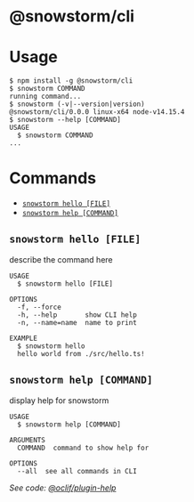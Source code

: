 @snowstorm/cli
==============

# Usage
<!-- usage -->
```sh-session
$ npm install -g @snowstorm/cli
$ snowstorm COMMAND
running command...
$ snowstorm (-v|--version|version)
@snowstorm/cli/0.0.0 linux-x64 node-v14.15.4
$ snowstorm --help [COMMAND]
USAGE
  $ snowstorm COMMAND
...
```
<!-- usagestop -->
# Commands
<!-- commands -->
* [`snowstorm hello [FILE]`](#snowstorm-hello-file)
* [`snowstorm help [COMMAND]`](#snowstorm-help-command)

## `snowstorm hello [FILE]`

describe the command here

```
USAGE
  $ snowstorm hello [FILE]

OPTIONS
  -f, --force
  -h, --help       show CLI help
  -n, --name=name  name to print

EXAMPLE
  $ snowstorm hello
  hello world from ./src/hello.ts!
```

## `snowstorm help [COMMAND]`

display help for snowstorm

```
USAGE
  $ snowstorm help [COMMAND]

ARGUMENTS
  COMMAND  command to show help for

OPTIONS
  --all  see all commands in CLI
```

_See code: [@oclif/plugin-help](https://github.com/oclif/plugin-help/blob/v3.2.2/src/commands/help.ts)_
<!-- commandsstop -->
